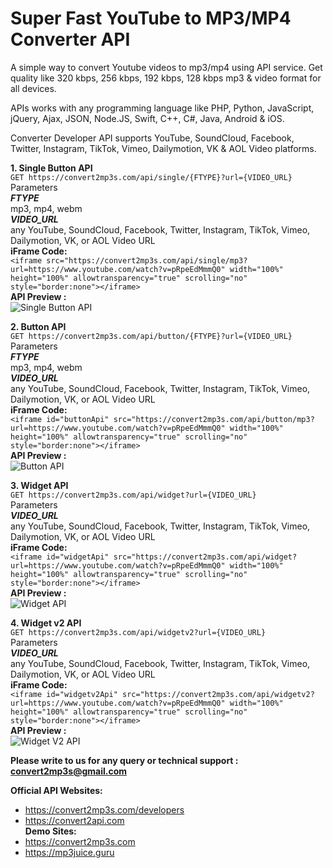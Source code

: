 # Super Fast YouTube to MP3/MP4 Converter API

A simple way to convert Youtube videos to mp3/mp4 using API service. Get quality like 320 kbps, 256 kbps, 192 kbps, 128 kbps mp3 & video format for all devices.  

APIs works with any programming language like PHP, Python, JavaScript, jQuery, Ajax, JSON, Node.JS, Swift, C++, C#, Java, Android & iOS. 

Converter Developer API supports YouTube, SoundCloud, Facebook, Twitter, Instagram, TikTok, Vimeo, Dailymotion, VK & AOL Video platforms.   

**1. Single Button API**  
`GET https://convert2mp3s.com/api/single/{FTYPE}?url={VIDEO_URL}`  
Parameters  
***FTYPE***  
mp3, mp4, webm  
***VIDEO_URL***  
any YouTube, SoundCloud, Facebook, Twitter, Instagram, TikTok, Vimeo, Dailymotion, VK, or AOL Video URL  
**iFrame Code:**  
`<iframe src="https://convert2mp3s.com/api/single/mp3?url=https://www.youtube.com/watch?v=pRpeEdMmmQ0"
width="100%" height="100%" allowtransparency="true" scrolling="no" style="border:none"></iframe>`  
**API Preview :**  
![Single Button API](https://i.imgur.com/2wSO0ol.jpeg)  

**2. Button API**  
`GET https://convert2mp3s.com/api/button/{FTYPE}?url={VIDEO_URL}`  
Parameters  
***FTYPE***  
mp3, mp4, webm  
***VIDEO_URL***  
any YouTube, SoundCloud, Facebook, Twitter, Instagram, TikTok, Vimeo, Dailymotion, VK, or AOL Video URL  
**iFrame Code:**  
`<iframe id="buttonApi" src="https://convert2mp3s.com/api/button/mp3?url=https://www.youtube.com/watch?v=pRpeEdMmmQ0"
width="100%" height="100%" allowtransparency="true" scrolling="no" style="border:none"></iframe>`  
**API Preview :**  
![Button API](https://i.imgur.com/qIW1Ofw.jpeg)  

**3. Widget API**  
`GET https://convert2mp3s.com/api/widget?url={VIDEO_URL}`  
Parameters  
***VIDEO_URL***  
any YouTube, SoundCloud, Facebook, Twitter, Instagram, TikTok, Vimeo, Dailymotion, VK, or AOL Video URL  
**iFrame Code:**  
`<iframe id="widgetApi" src="https://convert2mp3s.com/api/widget?url=https://www.youtube.com/watch?v=pRpeEdMmmQ0"
width="100%" height="100%" allowtransparency="true" scrolling="no" style="border:none"></iframe>`   
**API Preview :**  
![Widget API](https://i.imgur.com/fA7fw6J.jpeg)  

**4. Widget v2 API**  
`GET https://convert2mp3s.com/api/widgetv2?url={VIDEO_URL}`  
Parameters  
***VIDEO_URL***  
any YouTube, SoundCloud, Facebook, Twitter, Instagram, TikTok, Vimeo, Dailymotion, VK, or AOL Video URL  
**iFrame Code:**  
`<iframe id="widgetv2Api" src="https://convert2mp3s.com/api/widgetv2?url=https://www.youtube.com/watch?v=pRpeEdMmmQ0"
width="100%" height="100%" allowtransparency="true" scrolling="no" style="border:none"></iframe>`   
**API Preview :**  
![Widget V2 API](https://i.imgur.com/HITRy32.jpeg)  

**Please write to us for any query or technical support : convert2mp3s@gmail.com**  

**Official API Websites:**  
- https://convert2mp3s.com/developers
- https://convert2api.com  
**Demo Sites:**  
- https://convert2mp3s.com 
- https://mp3juice.guru
